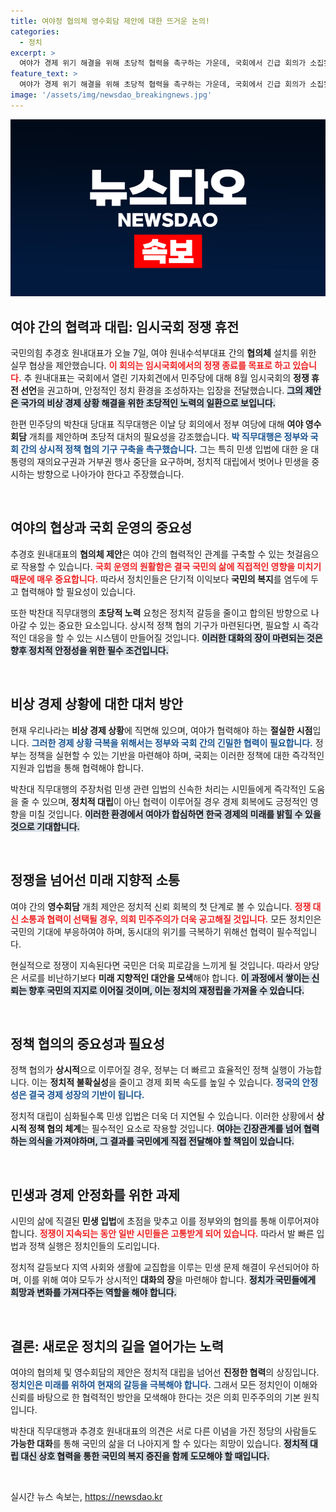 ```yaml
---
title: 여야정 협의체 영수회담 제안에 대한 뜨거운 논의!
categories:
  - 정치
excerpt: >
  여야가 경제 위기 해결을 위해 초당적 협력을 촉구하는 가운데, 국회에서 긴급 회의가 소집됐다! 추경호 원내대표와 박찬대 직무대행의 대립 속, 향후 국회 운영은 어떻게 될까? 클릭해 상세를 확인하세요!
feature_text: >
  여야가 경제 위기 해결을 위해 초당적 협력을 촉구하는 가운데, 국회에서 긴급 회의가 소집됐다! 추경호 원내대표와 박찬대 직무대행의 대립 속, 향후 국회 운영은 어떻게 될까? 클릭해 상세를 확인하세요!
image: '/assets/img/newsdao_breakingnews.jpg'
---
```


<p><img src="/assets/img/newsdao_breakingnews.jpg" alt="ranknews 속보" /></p>

<h2 data-ke-size="size26">여야 간의 협력과 대립: 임시국회 정쟁 휴전</h2>

<p>국민의힘 추경호 원내대표가 오늘 7일, 여야 원내수석부대표 간의 <b>협의체</b> 설치를 위한 실무 협상을 제안했습니다. <b><span style="color: #ee2323;">이 회의는 임시국회에서의 정쟁 종료를 목표로 하고 있습니다.</span></b> 추 원내대표는 국회에서 열린 기자회견에서 민주당에 대해 8월 임시국회의 <b>정쟁 휴전 선언</b>을 권고하며, 안정적인 정치 환경을 조성하자는 입장을 전달했습니다. <b><span style="background-color: #21538527;">그의 제안은 국가의 <b>비상 경제 상황</b> 해결을 위한 초당적인 노력의 일환으로 보입니다.</span></b></p>

<p>한편 민주당의 박찬대 당대표 직무대행은 이날 당 회의에서 정부 여당에 대해 <b>여야 영수회담</b> 개최를 제안하며 초당적 대처의 필요성을 강조했습니다. <b><span style="color: #1a5490;">박 직무대행은 정부와 국회 간의 <b>상시적 정책 협의</b> 기구 구축을 촉구했습니다.</span></b> 그는 특히 민생 입법에 대한 윤 대통령의 재의요구권과 거부권 행사 중단을 요구하며, 정치적 대립에서 벗어나 민생을 중시하는 방향으로 나아가야 한다고 주장했습니다.</p>

<p data-ke-size="size16">&nbsp;</p>

<h2>여야의 협상과 국회 운영의 중요성</h2>

<p>추경호 원내대표의 <b>협의체 제안</b>은 여야 간의 협력적인 관계를 구축할 수 있는 첫걸음으로 작용할 수 있습니다. <b><span style="color: #ee2323;">국회 운영의 원활함은 결국 국민의 삶에 직접적인 영향을 미치기 때문에 매우 중요합니다.</span></b> 따라서 정치인들은 단기적 이익보다 <b>국민의 복지</b>를 염두에 두고 협력해야 할 필요성이 있습니다.</p>

<p>또한 박찬대 직무대행의 <b>초당적 노력</b> 요청은 정치적 갈등을 줄이고 합의된 방향으로 나아갈 수 있는 중요한 요소입니다. 상시적 정책 협의 기구가 마련된다면, 필요할 시 즉각적인 대응을 할 수 있는 시스템이 만들어질 것입니다. <b><span style="background-color: #21538527;">이러한 대화의 장이 마련되는 것은 향후 정치적 안정성을 위한 필수 조건입니다.</span></b> </p>

<p data-ke-size="size16">&nbsp;</p>

<h2>비상 경제 상황에 대한 대처 방안</h2>

<p>현재 우리나라는 <b>비상 경제 상황</b>에 직면해 있으며, 여야가 협력해야 하는 <b>절실한 시점</b>입니다. <b><span style="color: #1a5490;">그러한 경제 상황 극복을 위해서는 정부와 국회 간의 긴밀한 협력이 필요합니다.</span></b> 정부는 정책을 실현할 수 있는 기반을 마련해야 하며, 국회는 이러한 정책에 대한 즉각적인 지원과 입법을 통해 협력해야 합니다.</p>

<p>박찬대 직무대행의 주장처럼 민생 관련 입법의 신속한 처리는 시민들에게 즉각적인 도움을 줄 수 있으며, <b>정치적 대립</b>이 아닌 협력이 이루어질 경우 경제 회복에도 긍정적인 영향을 미칠 것입니다. <b><span style="background-color: #21538527;">이러한 환경에서 여야가 합심하면 한국 경제의 <b>미래</b>를 밝힐 수 있을 것으로 기대합니다.</span></b></p>

<p data-ke-size="size16">&nbsp;</p>

<h2>정쟁을 넘어선 미래 지향적 소통</h2>

<p>여야 간의 <b>영수회담</b> 개최 제안은 정치적 신뢰 회복의 첫 단계로 볼 수 있습니다. <b><span style="color: #ee2323;">정쟁 대신 소통과 협력이 선택될 경우, 의회 민주주의가 더욱 공고해질 것입니다.</span></b> 모든 정치인은 국민의 기대에 부응하여야 하며, 동시대의 위기를 극복하기 위해선 협력이 필수적입니다.</p>

<p>현실적으로 정쟁이 지속된다면 국민은 더욱 피로감을 느끼게 될 것입니다. 따라서 양당은 서로를 비난하기보다 <b>미래 지향적인 대안을 모색</b>해야 합니다. <b><span style="background-color: #21538527;">이 과정에서 쌓이는 신뢰는 향후 국민의 지지로 이어질 것이며, 이는 정치의 <b>재정립</b>을 가져올 수 있습니다.</span></b></p>

<p data-ke-size="size16">&nbsp;</p>

<h2>정책 협의의 중요성과 필요성</h2>

<p>정책 협의가 <b>상시적</b>으로 이루어질 경우, 정부는 더 빠르고 효율적인 정책 실행이 가능합니다. 이는 <b>정치적 불확실성</b>을 줄이고 경제 회복 속도를 높일 수 있습니다. <b><span style="color: #1a5490;">정국의 안정성은 결국 경제 성장의 기반이 됩니다.</span></b></p>

<p>정치적 대립이 심화될수록 민생 입법은 더욱 더 지연될 수 있습니다. 이러한 상황에서 <b>상시적 정책 협의 체계</b>는 필수적인 요소로 작용할 것입니다. <b><span style="background-color: #21538527;">여야는 긴장관계를 넘어 협력하는 의식을 가져야하며, 그 결과를 국민에게 직접 전달해야 할 책임이 있습니다.</span></b></p>

<p data-ke-size="size16">&nbsp;</p>

<h2>민생과 경제 안정화를 위한 과제</h2>

<p>시민의 삶에 직결된 <b>민생 입법</b>에 초점을 맞추고 이를 정부와의 협의를 통해 이루어져야 합니다. <b><span style="color: #ee2323;">정쟁이 지속되는 동안 일반 시민들은 고통받게 되어 있습니다.</span></b> 따라서 발 빠른 입법과 정책 실행은 정치인들의 도리입니다.</p>

<p>정치적 갈등보다 지역 사회와 생활에 교집합을 이루는 민생 문제 해결이 우선되어야 하며, 이를 위해 여야 모두가 상시적인 <b>대화의 장</b>을 마련해야 합니다. <b><span style="background-color: #21538527;">정치가 국민들에게 희망과 변화를 가져다주는 역할을 해야 합니다.</span></b></p>

<p data-ke-size="size16">&nbsp;</p>

<h2>결론: 새로운 정치의 길을 열어가는 노력</h2>

<p>여야의 협의체 및 영수회담의 제안은 정치적 대립을 넘어선 <b>진정한 협력</b>의 상징입니다. <b><span style="color: #1a5490;">정치인은 미래를 위하여 현재의 갈등을 극복해야 합니다.</span></b> 그래서 모든 정치인이 이해와 신뢰를 바탕으로 한 협력적인 방안을 모색해야 한다는 것은 의회 민주주의의 기본 원칙입니다.</p>

<p>박찬대 직무대행과 추경호 원내대표의 의견은 서로 다른 이념을 가진 정당의 사람들도 <b>가능한 대화</b>를 통해 국민의 삶을 더 나아지게 할 수 있다는 희망이 있습니다. <b><span style="background-color: #21538527;">정치적 대립 대신 상호 협력을 통한 국민의 복지 증진을 함께 도모해야 할 때입니다.</span></b></p>

<p data-ke-size="size16">&nbsp;</p>
실시간 뉴스 속보는, <a href="https://newsdao.kr" rel="dofollow">https://newsdao.kr</a>



